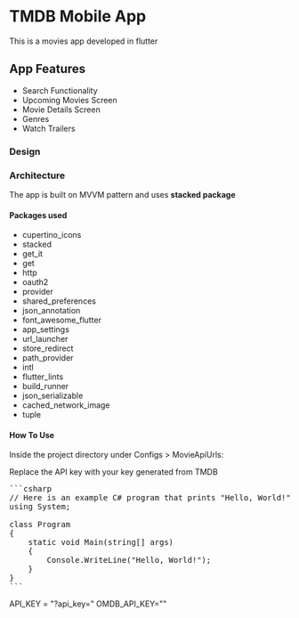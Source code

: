 # TMDB Mobile App

This is a movies app developed in flutter


## App Features
- Search Functionality
- Upcoming Movies Screen
- Movie Details Screen
- Genres
- Watch Trailers

### Design 



### Architecture 

The app is built on MVVM pattern and uses **stacked package**



#### Packages used 

- cupertino_icons
- stacked
- get_it
- get
- http
- oauth2
- provider
- shared_preferences
- json_annotation
- font_awesome_flutter
- app_settings
- url_launcher
- store_redirect
- path_provider
- intl
- flutter_lints
- build_runner
- json_serializable
- cached_network_image
- tuple
  
  

#### How To Use

Inside the project directory under Configs > MovieApiUrls: 

Replace the API key with your key generated from TMDB

<pre>
```csharp
// Here is an example C# program that prints "Hello, World!" to the console
using System;

class Program
{
    static void Main(string[] args)
    {
        Console.WriteLine("Hello, World!");
    }
}
```
</pre>
API_KEY = "?api_key=<Your tmdb api key>"
OMDB_API_KEY="<your ombd api key>"


 
